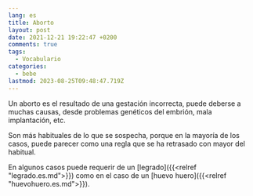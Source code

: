 ```yaml
---
lang: es
title: Aborto
layout: post
date: 2021-12-21 19:22:47 +0200
comments: true
tags:
  - Vocabulario
categories:
  - bebe
lastmod: 2023-08-25T09:48:47.719Z
---
```


Un aborto es el resultado de una gestación incorrecta, puede deberse a muchas causas, desde problemas genéticos del embrión, mala implantación, etc.

Son más habituales de lo que se sospecha, porque en la mayoría de los casos, puede parecer como una regla que se ha retrasado con mayor del habitual.

En algunos casos puede requerir de un [legrado]({{<relref "legrado.es.md">}}) como en el caso de un [huevo huero]({{<relref "huevohuero.es.md">}}).
